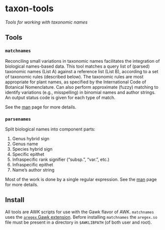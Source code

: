 # taxon-tools

_Tools for working with taxonomic names_

## Tools

### `matchnames`

Reconciling small variations in taxonomic names facilitates the
integration of biological names-based data.  This tool matches a query
list of (parsed) taxonomic names (List A) against a reference list
(List B), according to a set of taxonomic rules (described below). The
taxonomic rules are most appropriate for plant names, as specified by
the International Code of Botanical Nomenclature.  Can also perform
approximate (fuzzy) matching to identify variations (e.g.,
misspelling) in binomial names and author strings. An output status
code is given for each type of match.

See the [man](doc/matchnames.md) page for more details.

### `parsenames`

Split biological names into component parts:

 1. Genus hybrid sign
 2. Genus name
 3. Species hybrid sign
 4. Specific epithet
 5. Infraspecific rank signifier (“subsp.”, “var.”, etc.)
 6. Infraspecific epithet
 7. Name’s author string

Most of the work is done by a single regular expression. See the
[man](doc/parsenames.md) page for more details.

## Install

All tools are AWK scripts for use with the Gawk flavor of AWK.
`matchnames` uses the
[`aregex` Gawk extension](https://github.com/camwebb/gawk-aregex). Before
installing `matchnames` the `aregex.so` file must be present in a
directory in `$AWKLIBPATH` (of both user and root).

